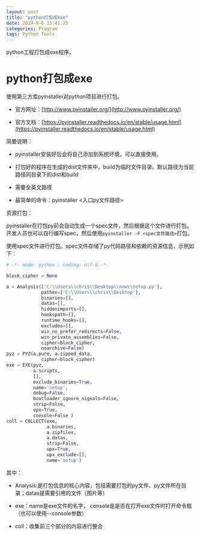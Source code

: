 ```yaml
---
layout: post
title: "python打包成exe"
date: 2019-9-6 13:41:25
categories: Program
tags: Python Tools
---
```


python工程打包成exe程序。


# python打包成exe

使用第三方库pyinstaller对python项目进行打包。

* 官方网址：[http://www.pyinstaller.org/](http://www.pyinstaller.org/)

* 官方文档：[https://pyinstaller.readthedocs.io/en/stable/usage.html](https://pyinstaller.readthedocs.io/en/stable/usage.html)

简要说明：

* pyinstaller安装好后会将自己添加到系统环境，可以直接使用。

* 打包好的程序在生成的dist文件夹中，build为临时文件目录。默认路径为当前路径同目录下的dist和build

* 需要全英文路径

* 最简单的命令：pyinstaller  <入口py文件路径\>

资源打包：

pyinstaller在打包py前会自动生成一个spec文件，然后根据这个文件进行打包。开发人员也可以自行编写spec，然后使用```pyinstaller -F <spec文件路径>```打包。

使用spec文件进行打包。spec文件存储了py代码路径和依赖的资源信息，示例如下：

```python
# -*- mode: python ; coding: utf-8 -*-

block_cipher = None

a = Analysis(['C:\\Users\\chris\\Desktop\\new\\setup.py'],
             pathex=['C:\\Users\\chris\\Desktop'],
             binaries=[],
             datas=[],
             hiddenimports=[],
             hookspath=[],
             runtime_hooks=[],
             excludes=[],
             win_no_prefer_redirects=False,
             win_private_assemblies=False,
             cipher=block_cipher,
             noarchive=False)
pyz = PYZ(a.pure, a.zipped_data,
             cipher=block_cipher)
exe = EXE(pyz,
          a.scripts,
          [],
          exclude_binaries=True,
          name='setup',
          debug=False,
          bootloader_ignore_signals=False,
          strip=False,
          upx=True,
          console=False )
coll = COLLECT(exe,
               a.binaries,
               a.zipfiles,
               a.datas,
               strip=False,
               upx=True,
               upx_exclude=[],
               name='setup')
```

其中：

* Analysis:是打包信息的核心内容，包括需要打包的py文件、py文件所在目录；datas是需要引用的文件（图片等）

* exe：name是exe文件的名字， console是是否在打开exe文件时打开命令框（也可以使用--console参数）

* coll：收集前三个部分的内容进行整合